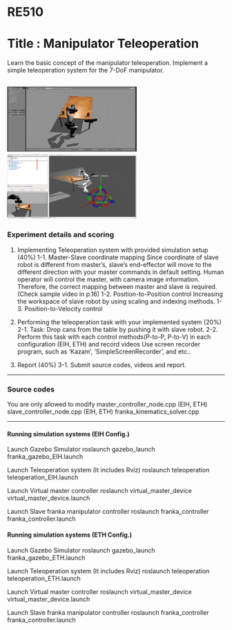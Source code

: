 # RE510

# Title : Manipulator Teleoperation

Learn the basic concept of the manipulator teleoperation.
Implement a simple teleoperation system for the 7-DoF manipulator.


<img src="./img1.png" width="300px" height="150px" title="Gazebo"></img>
<img src="./img2.png" width="300px" height="150px" title="Rviz"></img>
---
### Experiment details and scoring 

1. Implementing Teleoperation system with provided simulation setup (40%)
  1-1. Master-Slave coordinate mapping
    Since coordinate of slave robot is different from master’s, slave’s end-effector will move to the different direction with your master commands in default setting. 
    Human operator will control the master, with camera image information.
    Therefore, the correct mapping between master and slave is required. (Check sample video in p.16)
  1-2. Position-to-Position control
    Increasing the workspace of slave robot by using scaling and indexing methods.
  1-3. Position-to-Velocity control

2. Performing the teleoperation task with your implemented system (20%)
  2-1. Task: Drop cans from the table by pushing it with slave robot.
  2-2. Perform this task with each control methods(P-to-P, P-to-V) in each configuration (EIH, ETH) and record videos
    Use screen recorder program, such as ‘Kazam’,  ‘SimpleScreenRecorder’, and etc..

3. Report (40%)
  3-1. Submit source codes, videos and report.


---
### Source codes

You are only allowed to modify 
master_controller_node.cpp (EIH, ETH)
slave_controller_node.cpp (EIH, ETH)
franka_kinematics_solver.cpp

---
#### Running simulation systems (EIH Config.)
Launch Gazebo Simulator
	roslaunch gazebo_launch franka_gazebo_EIH.launch
	
Launch Teleoperation system (It includes Rviz)
	roslaunch teleoperation teleoperation_EIH.launch

Launch Virtual master controller
	roslaunch virtual_master_device virtual_master_device.launch

Launch Slave franka manipulator controller
	roslaunch franka_controller franka_controller.launch


#### Running simulation systems (ETH Config.)
Launch Gazebo Simulator
	roslaunch gazebo_launch franka_gazebo_ETH.launch
	
Launch Teleoperation system (It includes Rviz)
	roslaunch teleoperation teleoperation_ETH.launch

Launch Virtual master controller
	roslaunch virtual_master_device virtual_master_device.launch

Launch Slave franka manipulator controller
	roslaunch franka_controller franka_controller.launch


